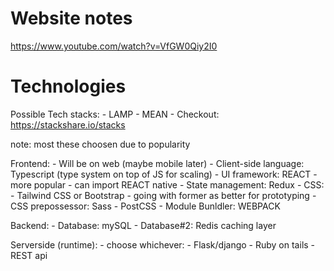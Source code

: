 # Website notes

https://www.youtube.com/watch?v=VfGW0Qiy2I0

# Technologies
Possible Tech stacks:
    - LAMP
    - MEAN
    - Checkout: https://stackshare.io/stacks

note: most these choosen due to popularity

Frontend:
    - Will be on web (maybe mobile later)
    - Client-side language: Typescript (type system on top of JS for scaling)
    - UI framework: REACT
        - more popular
        - can import REACT native
    - State management: Redux
    - CSS:
        - Tailwind CSS or Bootstrap
        - going with former as better for prototyping
    - CSS prepossessor: Sass
    - PostCSS
    - Module Bunldler: WEBPACK

Backend:
    - Database: mySQL
    - Database#2: Redis caching layer 

Serverside (runtime):
    - choose whichever:
        - Flask/django
        - Ruby on tails
    - REST api

